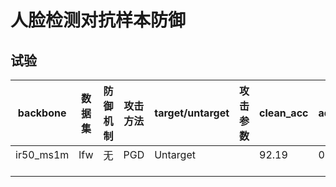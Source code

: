 # 人脸检测对抗样本防御



## 试验

| backbone  | 数据集 | 防御机制 | 攻击方法 | target/untarget | 攻击参数 | clean_acc | adv_acc | adv_success |
| --------- | ------ | -------- | -------- | --------------- | -------- | --------- | ------- | ----------- |
| ir50_ms1m | lfw    | 无       | PGD      | Untarget        |          | 92.19     | 0       | 100         |
|           |        |          |          |                 |          |           |         |             |
|           |        |          |          |                 |          |           |         |             |
|           |        |          |          |                 |          |           |         |             |


